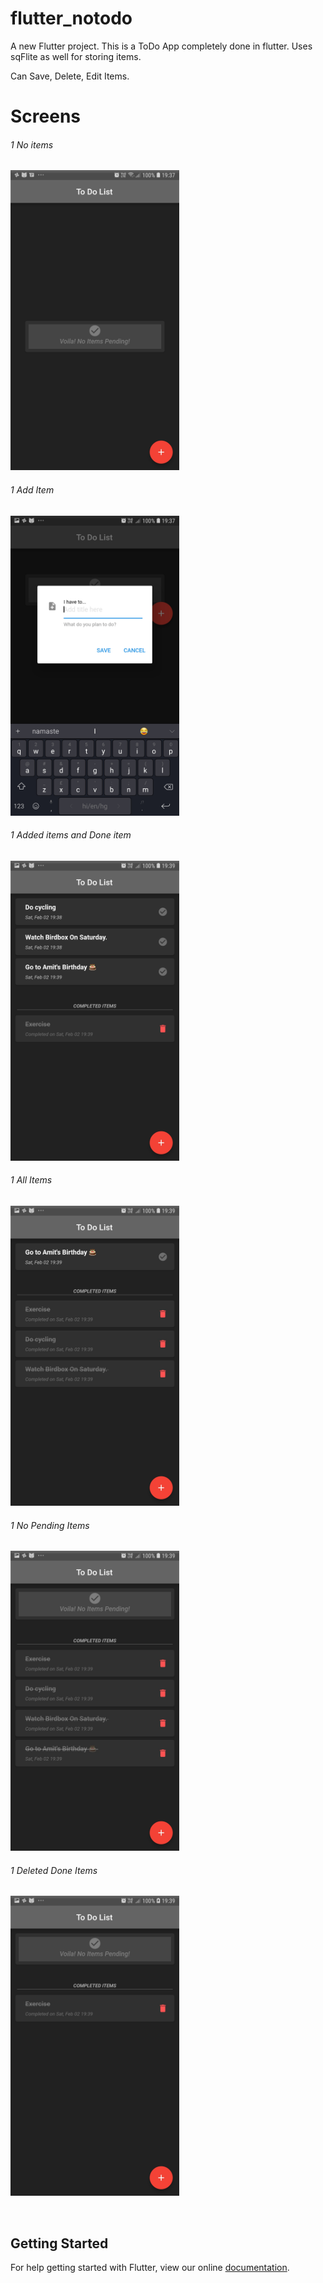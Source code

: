 # flutter_notodo

A new Flutter project. This is a ToDo App completely done in flutter.
Uses sqFlite as well for storing items.

Can Save, Delete, Edit Items.

# Screens
###### 1 No items
<a href="url"><img src="https://github.com/sud007/flutter_todo_app/blob/master/screens/Screenshot_20190202-193737.jpg" height="480" width="270" ></a>

###### 1 Add Item
<a href="url"><img src="https://github.com/sud007/flutter_todo_app/blob/master/screens/Screenshot_20190202-193750.jpg" height="480" width="270" ></a>

###### 1 Added items and Done item
<a href="url"><img src="https://github.com/sud007/flutter_todo_app/blob/master/screens/Screenshot_20190202-193915.jpg" height="480" width="270" ></a>

###### 1 All Items
<a href="url"><img src="https://github.com/sud007/flutter_todo_app/blob/master/screens/Screenshot_20190202-193930.jpg" height="480" width="270" ></a>

###### 1 No Pending Items
<a href="url"><img src="https://github.com/sud007/flutter_todo_app/blob/master/screens/Screenshot_20190202-193935.jpg" height="480" width="270" ></a>

###### 1 Deleted Done Items
<a href="url"><img src="https://github.com/sud007/flutter_todo_app/blob/master/screens/Screenshot_20190202-193956.jpg" height="480" width="270" ></a>

<br>

## Getting Started

For help getting started with Flutter, view our online
[documentation](https://flutter.io/).
